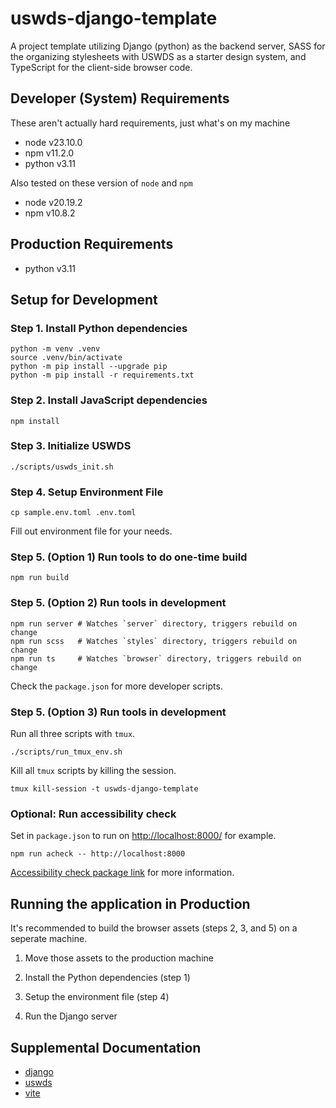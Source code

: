 # uswds-django-template

A project template utilizing Django (python) as the backend server, SASS for the organizing stylesheets with USWDS as a starter design system, and TypeScript for the client-side browser code.

## Developer (System) Requirements

These aren't actually hard requirements, just what's on my machine

- node v23.10.0
- npm v11.2.0
- python v3.11

Also tested on these version of `node` and `npm`

- node v20.19.2
- npm v10.8.2

## Production Requirements

- python v3.11

## Setup for Development

### Step 1. Install Python dependencies

```shell
python -m venv .venv
source .venv/bin/activate
python -m pip install --upgrade pip
python -m pip install -r requirements.txt
```

### Step 2. Install JavaScript dependencies

```shell
npm install
```

### Step 3. Initialize USWDS

```shell
./scripts/uswds_init.sh
```

### Step 4. Setup Environment File

```shell
cp sample.env.toml .env.toml
```

Fill out environment file for your needs.

### Step 5. (Option 1) Run tools to do one-time build

```shell
npm run build
```

### Step 5. (Option 2) Run tools in development

```shell
npm run server # Watches `server` directory, triggers rebuild on change
npm run scss   # Watches `styles` directory, triggers rebuild on change
npm run ts     # Watches `browser` directory, triggers rebuild on change
```

Check the `package.json` for more developer scripts.

### Step 5. (Option 3) Run tools in development

Run all three scripts with `tmux`.

```shell
./scripts/run_tmux_env.sh
```

Kill all `tmux` scripts by killing the session.

```shell
tmux kill-session -t uswds-django-template
```

### Optional: Run accessibility check

Set in `package.json` to run on <http://localhost:8000/> for example.

```shell
npm run acheck -- http://localhost:8000
```

[Accessibility check package link](https://www.npmjs.com/package/accessibility-checker#Configuration) for more information.

## Running the application in Production

It's recommended to build the browser assets (steps 2, 3, and 5) on a seperate machine.

1. Move those assets to the production machine

1. Install the Python dependencies (step 1)

1. Setup the environment file (step 4)

1. Run the Django server

## Supplemental Documentation

- [django](https://www.djangoproject.com/)
- [uswds](https://designsystem.digital.gov/)
- [vite](https://vite.dev/)

